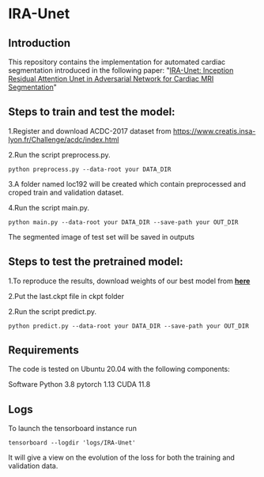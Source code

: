 # IRA-Unet
## **Introduction**

This repository contains the  implementation for automated cardiac segmentation introduced in the following paper: "[IRA-Unet: Inception Residual Attention Unet in Adversarial Network for Cardiac MRI Segmentation](https://www.techrxiv.org/articles/preprint/IRA-Unet_Inception_Residual_Attention_Unet_in_Adversarial_Network_for_Cardiac_MRI_Segmentation/23896641)"

## **Steps to train and test the model:**

1.Register and download ACDC-2017 dataset from https://www.creatis.insa-lyon.fr/Challenge/acdc/index.html

2.Run the script preprocess.py.
```
python preprocess.py --data-root your DATA_DIR
```

3.A folder named loc192 will be created which contain preprocessed and croped train and validation dataset.

4.Run the script main.py.

```
python main.py --data-root your DATA_DIR --save-path your OUT_DIR
```

The segmented image of test set will be saved in outputs

## **Steps to test the pretrained model:**
1.To reproduce the results, download weights of our best model from **[here](https://drive.google.com/file/d/1iMSjN4b1y_uBoCqYYazqd33tP7uWjvCq/view?usp=drive_link)**
 
2.Put the last.ckpt file in ckpt folder

2.Run the script predict.py.
```
python predict.py --data-root your DATA_DIR --save-path your OUT_DIR
```

## **Requirements**
The code is tested on Ubuntu 20.04 with the following components:

Software
Python 3.8
pytorch 1.13
CUDA 11.8 

## Logs
To launch the tensorboard instance run
```
tensorboard --logdir 'logs/IRA-Unet'
```
It will give a view on the evolution of the loss for both the training and validation data.
